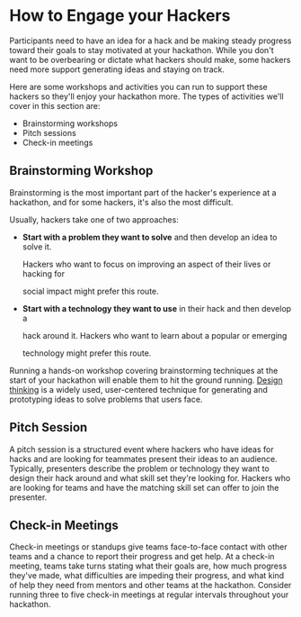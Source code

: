 # How to Engage your Hackers

Participants need to have an idea for a hack and be making steady progress toward their goals to stay motivated at your hackathon. While you don't want to be overbearing or dictate what hackers should make, some hackers need more support generating ideas and staying on track.

Here are some workshops and activities you can run to support these hackers so they'll enjoy your hackathon more. The types of activities we'll cover in this section are:

* Brainstorming workshops
* Pitch sessions
* Check-in meetings

## Brainstorming Workshop

Brainstorming is the most important part of the hacker's experience at a hackathon, and for some hackers, it's also the most difficult.

Usually, hackers take one of two approaches:

* **Start with a problem they want to solve** and then develop an idea to solve it.

  Hackers who want to focus on improving an aspect of their lives or hacking for

  social impact might prefer this route.

* **Start with a technology they want to use** in their hack and then develop a

  hack around it. Hackers who want to learn about a popular or emerging

  technology might prefer this route.

Running a hands-on workshop covering brainstorming techniques at the start of your hackathon will enable them to hit the ground running. [Design thinking](https://www.designbetter.co/design-thinking) is a widely used, user-centered technique for generating and prototyping ideas to solve problems that users face.

## Pitch Session

A pitch session is a structured event where hackers who have ideas for hacks and are looking for teammates present their ideas to an audience. Typically, presenters describe the problem or technology they want to design their hack around and what skill set they're looking for. Hackers who are looking for teams and have the matching skill set can offer to join the presenter.

## Check-in Meetings

Check-in meetings or standups give teams face-to-face contact with other teams and a chance to report their progress and get help. At a check-in meeting, teams take turns stating what their goals are, how much progress they've made, what difficulties are impeding their progress, and what kind of help they need from mentors and other teams at the hackathon. Consider running three to five check-in meetings at regular intervals throughout your hackathon.

